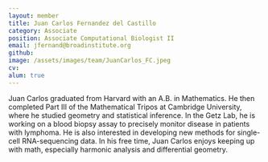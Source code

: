 ```yaml
---
layout: member
title: Juan Carlos Fernandez del Castillo
category: Associate
position: Associate Computational Biologist II
email: jfernand@broadinstitute.org
github:
image: /assets/images/team/JuanCarlos_FC.jpeg
cv:
alum: true
---
```


Juan Carlos graduated from Harvard with an A.B. in Mathematics. He then completed Part III of the Mathematical Tripos at Cambridge University, where he studied geometry and statistical inference. In the Getz Lab, he is working on a blood biopsy assay to precisely monitor disease in patients with lymphoma. He is also interested in developing new methods for single-cell RNA-sequencing data. 
In his free time, Juan Carlos enjoys keeping up with math, especially harmonic analysis and differential geometry. 
